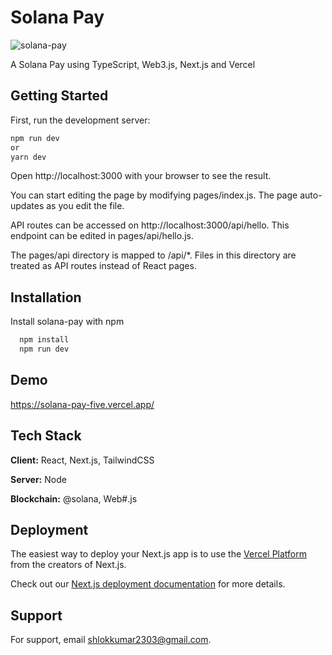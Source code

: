 # Solana Pay

![solana-pay](https://socialify.git.ci/shlok2740/solana-pay/image?description=1&font=Bitter&language=1&name=1&owner=1&pattern=Overlapping%20Hexagons&theme=Dark)

A Solana Pay using TypeScript, Web3.js, Next.js and Vercel


## Getting Started


First, run the development server:


```bash
npm run dev
or
yarn dev
```

Open http://localhost:3000 with your browser to see the result.

You can start editing the page by modifying pages/index.js. The page auto-updates as you edit the file.

API routes can be accessed on http://localhost:3000/api/hello. This endpoint can be edited in pages/api/hello.js.

The pages/api directory is mapped to /api/*. Files in this directory are treated as API routes instead of React pages.

## Installation

Install solana-pay with npm

```bash
  npm install 
  npm run dev
```

## Demo

https://solana-pay-five.vercel.app/


## Tech Stack

**Client:** React, Next.js, TailwindCSS

**Server:** Node

**Blockchain:** @solana, Web#.js


## Deployment

The easiest way to deploy your Next.js app is to use the [Vercel Platform](https://vercel.com/new?utm_medium=default-template&filter=next.js&utm_source=create-next-app&utm_campaign=create-next-app-readme) from the creators of Next.js.

Check out our [Next.js deployment documentation](https://nextjs.org/docs/deployment) for more details.


## Support

For support, email shlokkumar2303@gmail.com.

